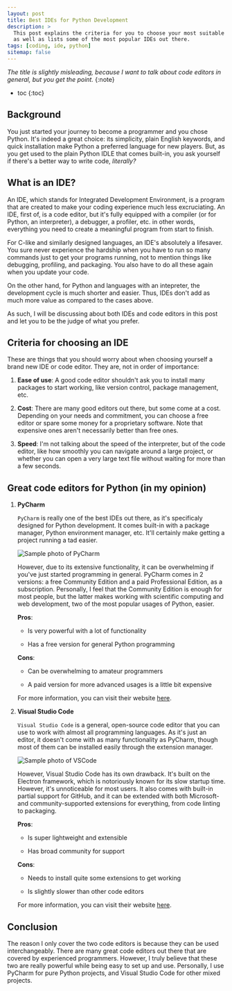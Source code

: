 ```yaml
---
layout: post
title: Best IDEs for Python Development
description: >
  This post explains the criteria for you to choose your most suitable IDE for Python Development,
  as well as lists some of the most popular IDEs out there.
tags: [coding, ide, python]
sitemap: false
---
```

_The title is slightly misleading, because I want to talk about code editors in general,_
_but you get the point._
{:note}

* toc
{:toc}

## Background

You just started your journey to become a programmer and you chose Python. It's indeed
a great choice: its simplicity, plain English keywords, and quick installation make Python
a preferred language for new players. But, as you get used to the plain Python IDLE that
comes built-in, you ask yourself if there's a better way to write code, _literally?_

## What is an IDE?

An IDE, which stands for Integrated Development Environment, is a program that are created to
make your coding experience much less excruciating. An IDE, first of, is a code editor, but it's
fully equipped with a compiler (or for Python, an interpreter), a debugger, a profiler, etc.
in other words, everything you need to create a meaningful program from start to finish.

For C-like and similarly designed languages, an IDE's absolutely a lifesaver. You sure never
experience the hardship when you have to run so many commands just to get your programs running,
not to mention things like debugging, profiling, and packaging. You also have to do all these
again when you update your code.

On the other hand, for Python and languages with an intepreter, the development cycle is much
shorter and easier. Thus, IDEs don't add as much more value as compared to the cases above.

As such, I will be discussing about both IDEs and code editors in this post and let you to be
the judge of what you prefer.

## Criteria for choosing an IDE

These are things that you should worry about when choosing yourself a brand new IDE or code editor.
They are, not in order of importance:

1. **Ease of use**: A good code editor shouldn't ask you to install many packages to start working,
like version control, package management, etc.

2. **Cost**: There are many good editors out there, but some come at a cost. Depending on your
needs and commitment, you can choose a free editor or spare some money for a proprietary software.
Note that expensive ones aren't necessarily better than free ones.

3. **Speed**: I'm not talking about the speed of the interpreter, but of the code editor, like how
smoothly you can navigate around a large project, or whether you can open a very large text file
without waiting for more than a few seconds.

## Great code editors for Python (in my opinion)

1. **PyCharm**

    `PyCharm` is really one of the best IDEs out there, as it's specificaly designed for Python
    development. It comes built-in with a package manager, Python environment manager, etc. It'll
    certainly make getting a project running a tad easier.

    ![Sample photo of PyCharm](../../assets/img/pycharm-sample.png)

    However, due to its extensive functionality, it can be overwhelming if you've just started
    programming in general. PyCharm comes in 2 versions: a free Community Edition and a paid
    Professional Edition, as a subscription. Personally, I feel that the Community Edition is
    enough for most people, but the latter makes working with scientific computing and web
    development, two of the most popular usages of Python, easier.

    **Pros**:

    * Is very powerful with a lot of functionality

    * Has a free version for general Python programming

    **Cons**:

    * Can be overwhelming to amateur programmers

    * A paid version for more advanced usages is a little bit expensive

    For more information, you can visit their website [here][pycharm-link].

2. **Visual Studio Code**

    `Visual Studio Code` is a general, open-source code editor that you can use to work with almost
    all programming languages. As it's just an editor, it doesn't come with as many functionality as
    PyCharm, though most of them can be installed easily through the extension manager.

    ![Sample photo of VSCode](../../assets/img/vscode-sample.png)

    However, Visual Studio Code has its own drawback. It's built on the Electron framework, which is
    notoriously known for its slow startup time. However, it's unnoticeable for most users. It also
    comes with built-in partial support for GitHub, and it can be extended with both Microsoft- and
    community-supported extensions for everything, from code linting to packaging.

    **Pros**:

    * Is super lightweight and extensible

    * Has broad community for support

    **Cons**:

    * Needs to install quite some extensions to get working

    * Is slightly slower than other code editors

    For more information, you can visit their website [here][vscode-link].

## Conclusion

The reason I only cover the two code editors is because they can be used interchangeably. There are
many great code editors out there that are covered by experienced programmers. However, I truly
believe that these two are really powerful while being easy to set up and use. Personally, I use
PyCharm for pure Python projects, and Visual Studio Code for other mixed projects.

[pycharm-link]: https://www.jetbrains.com/pycharm/
[vscode-link]: https://code.visualstudio.com
